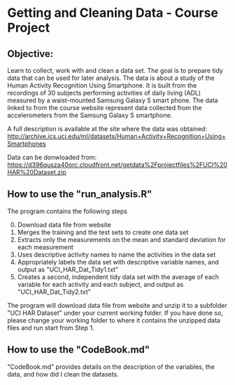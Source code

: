 

Getting and Cleaning Data - Course Project
===========================================

Objective:
-------------
Learn to collect, work with and clean a data set. The goal is to prepare tidy data that can be used for later analysis. The data is about a study of the Human Activity Recognition Using Smartphone. It is built from the recordings of 30 subjects performing activities of daily living (ADL) measured by a waist-mounted Samsung Galaxy S smart phone. The data linked to from the course website represent data collected from the accelerometers from the Samsung Galaxy S smartphone. 

A full description is available at the site where the data was obtained:
   http://archive.ics.uci.edu/ml/datasets/Human+Activity+Recognition+Using+Smartphones

Data can be donwloaded from:
   https://d396qusza40orc.cloudfront.net/getdata%2Fprojectfiles%2FUCI%20HAR%20Dataset.zip 



How to use the "run_analysis.R"
--------------------------------

The program contains the following steps

0. Download data file from website
1. Merges the training and the test sets to create one data set 
2. Extracts only the measurements on the mean and standard deviation for each measurement
3. Uses descriptive activity names to name the activities in the data set
4. Appropriately labels the data set with descriptive variable names, and output as "UCI_HAR_Dat_Tidy1.txt"
5. Creates a second, independent tidy data set with the average of each variable for each activity and each subject, and output as "UCI_HAR_Dat_Tidy2.txt"

The program will download data file from website and unzip it to a subfolder "UCI HAR Dataset" under your current working     folder. If you have done so, please change your working folder to where it contains the unzipped data files and run start from Step 1.


How to use the "CodeBook.md"
------------------------------

"CodeBook.md" provides details on the description of the variables, the data, and how did I clean the datasets.
